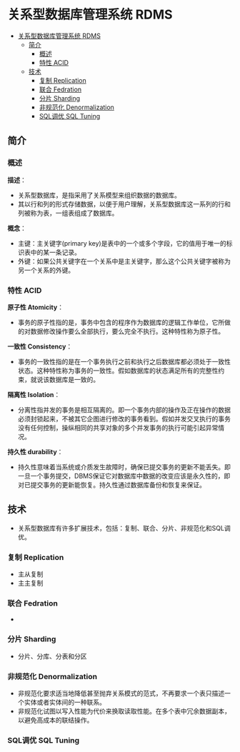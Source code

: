 # 关系型数据库管理系统 RDMS

- [关系型数据库管理系统 RDMS](#关系型数据库管理系统-rdms)
  - [简介](#简介)
    - [概述](#概述)
    - [特性 ACID](#特性-acid)
  - [技术](#技术)
    - [复制 Replication](#复制-replication)
    - [联合  Fedration](#联合--fedration)
    - [分片 Sharding](#分片-sharding)
    - [非规范化 Denormalization](#非规范化-denormalization)
    - [SQL调优  SQL Tuning](#sql调优--sql-tuning)

## 简介

### 概述

**描述**：

- 关系型数据库，是指采用了关系模型来组织数据的数据库。
- 其以行和列的形式存储数据，以便于用户理解，关系型数据库这一系列的行和列被称为表，一组表组成了数据库。

**概念**：

- 主键：主关键字(primary key)是表中的一个或多个字段，它的值用于唯一的标识表中的某一条记录。
- 外键：如果公共关键字在一个关系中是主关键字，那么这个公共关键字被称为另一个关系的外键。

### 特性 ACID

**原子性 Atomicity**：

- 事务的原子性指的是，事务中包含的程序作为数据库的逻辑工作单位，它所做的对数据修改操作要么全部执行，要么完全不执行。这种特性称为原子性。

**一致性 Consistency**：

- 事务的一致性指的是在一个事务执行之前和执行之后数据库都必须处于一致性状态。这种特性称为事务的一致性。假如数据库的状态满足所有的完整性约束，就说该数据库是一致的。

**隔离性 Isolation**：

- 分离性指并发的事务是相互隔离的。即一个事务内部的操作及正在操作的数据必须封锁起来，不被其它企图进行修改的事务看到。假如并发交叉执行的事务没有任何控制，操纵相同的共享对象的多个并发事务的执行可能引起异常情况。

**持久性 durability**：

- 持久性意味着当系统或介质发生故障时，确保已提交事务的更新不能丢失。即一旦一个事务提交，DBMS保证它对数据库中数据的改变应该是永久性的，即对已提交事务的更新能恢复。持久性通过数据库备份和恢复来保证。

## 技术

- 关系型数据库有许多扩展技术，包括：复制、联合、分片、非规范化和SQL调优。

### 复制 Replication

- 主从复制
- 主主复制

### 联合  Fedration

-

### 分片 Sharding

- 分片、分库、分表和分区

### 非规范化 Denormalization

- 非规范化要求适当地降低甚至抛弃关系模式的范式，不再要求一个表只描述一个实体或者实体间的一种联系。
- 非规范化试图以写入性能为代价来换取读取性能。在多个表中冗余数据副本，以避免高成本的联结操作。

### SQL调优  SQL Tuning
